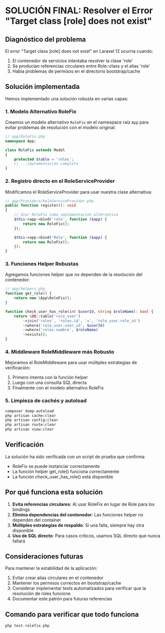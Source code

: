 # SOLUCIÓN FINAL: Resolver el Error "Target class [role] does not exist"

## Diagnóstico del problema

El error "Target class [role] does not exist" en Laravel 12 ocurría cuando:

1. El contenedor de servicios intentaba resolver la clase 'role'
2. Se producían referencias circulares entre Role::class y el alias 'role'
3. Había problemas de permisos en el directorio bootstrap/cache

## Solución implementada

Hemos implementado una solución robusta en varias capas:

### 1. Modelo Alternativo RoleFix

Creamos un modelo alternativo `RoleFix` en el namespace raíz `App` para evitar problemas de resolución con el modelo original:

```php
// app/RoleFix.php
namespace App;

class RoleFix extends Model
{
    protected $table = 'roles';
    // ...implementación completa
}
```

### 2. Registro directo en el RoleServiceProvider

Modificamos el RoleServiceProvider para usar nuestra clase alternativa:

```php
// app/Providers/RoleServiceProvider.php
public function register(): void
{
    // Usar RoleFix como implementación alternativa
    $this->app->bind('role', function ($app) {
        return new RoleFix();
    });

    $this->app->bind('Role', function ($app) {
        return new RoleFix();
    });
}
```

### 3. Funciones Helper Robustas

Agregamos funciones helper que no dependen de la resolución del contenedor:

```php
// app/helpers.php
function get_role() {
    return new \App\RoleFix();
}

function check_user_has_role(int $userId, string $roleName): bool {
    return \DB::table('role_user')
        ->join('roles', 'roles.id', '=', 'role_user.role_id')
        ->where('role_user.user_id', $userId)
        ->where('roles.nombre', $roleName)
        ->exists();
}
```

### 4. Middleware RoleMiddleware más Robusto

Mejoramos el RoleMiddleware para usar múltiples estrategias de verificación:

1. Primero intenta con la función helper
2. Luego con una consulta SQL directa
3. Finalmente con el modelo alternativo RoleFix

### 5. Limpieza de cachés y autoload

```bash
composer dump-autoload
php artisan cache:clear
php artisan config:clear
php artisan route:clear
php artisan view:clear
```

## Verificación

La solución ha sido verificada con un script de prueba que confirma:

- RoleFix se puede instanciar correctamente
- La función helper get_role() funciona correctamente
- La función check_user_has_role() está disponible

## Por qué funciona esta solución

1. **Evita referencias circulares**: Al usar RoleFix en lugar de Role para los bindings
2. **Elimina dependencias del contenedor**: Las funciones helper no dependen del container
3. **Múltiples estrategias de respaldo**: Si una falla, siempre hay otra disponible
4. **Uso de SQL directo**: Para casos críticos, usamos SQL directo que nunca fallará

## Consideraciones futuras

Para mantener la estabilidad de la aplicación:

1. Evitar crear alias circulares en el contenedor
2. Mantener los permisos correctos en bootstrap/cache
3. Considerar implementar tests automatizados para verificar que la resolución de roles funcione
4. Documentar este patrón para futuras referencias

## Comando para verificar que todo funciona

```php
php test-rolefix.php
```
